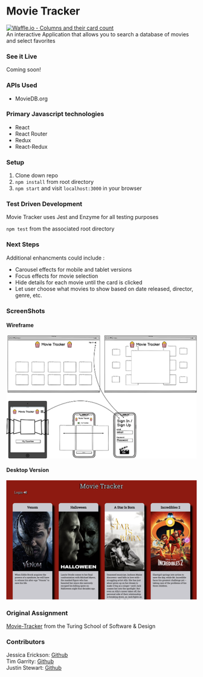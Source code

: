 # Movie Tracker
[![Waffle.io - Columns and their card count](https://badge.waffle.io/Jessica-Erickson/movie-tracker.svg?columns=all)](https://waffle.io/Jessica-Erickson/movie-tracker)<br>
 An interactive Application that allows you to search a database of movies and select favorites

### See it Live
Coming soon!

### APIs Used
* MovieDB.org 

### Primary Javascript technologies
* React
* React Router
* Redux
* React-Redux

### Setup

1. Clone down repo
2. `npm install` from root directory
3. `npm start` and visit `localhost:3000` in your browser

### Test Driven Development

Movie Tracker uses Jest and Enzyme for all testing purposes

`npm test` from the associated root directory

### Next Steps
Additional enhancments could include :
* Carousel effects for mobile and tablet versions
* Focus effects for movie selection
* Hide details for each movie until the card is clicked
* Let user choose what movies to show based on date released, director, genre, etc.

### ScreenShots

#### Wireframe

![Wireframe](./public/new-wire.png)

#### Desktop Version

![Wireframe](./public/desktop.png)

### Original Assignment

[Movie-Tracker](https://github.com/turingschool-examples/movie-tracker) from the Turing School of Software & Design

### Contributors

Jessica Erickson: [Github](https://github.com/Jessica-Erickson/movie-tracker)<br>
Tim Garrity: [Github](https://github.com/Salamandastron1)<br>
Justin Stewart: [Github](https://github.com/Jstewart3313)
